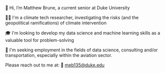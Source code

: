 👋  Hi, I’m Matthew Brune, a current senior at Duke University

👨‍🔬 I'm a climate tech researcher, investigating the risks (and the geopolitical ramifications) of climate intervention

🎓 I'm looking to develop my data science and machine learning skills as a valuable tool for problem-solving

💼 I'm seeking employment in the fields of data science, consulting and/or transportation, especially within the aviation sector.

Please reach out to me at:
📩 meb135@duke.edu
